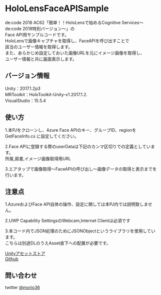 # HoloLensFaceAPISample

de:code 2018 AC62「簡単！！HoloLensで始めるCognitive Services～de:code 2018特別バージョン～」の  
Face API用サンプルコードです。  
HoloLensで画像キャプチャを取得し、FaceAPIを呼び出すことで\
該当のユーザー情報を取得します。  
また、あらかじめ設定しておいた画像URLを元にイメージ画像を取得し、  
ユーザー情報と共に画面表示します。  

## バージョン情報
 Unity：2017.1.2p3  
 MRToolkit：HoloToolkit-Unity-v1.2017.1.2.  
 VisualStudio：15.5.4  

## 使い方

1.本PJをクローンし、Azure Face APIのキー、グループID、regionを 
 GetFaceInfo.cs に設定してください。  

2.Face APIに登録する際のuserDataは下記のカンマ区切りでの定義としています。  
 所属,肩書,イメージ画像取得用URL  

3.エアタップで画像取得～FaceAPIの呼び出し～画像データの取得と表示までを行います。  

## 注意点

1.AzureおよびFace API自体の操作、設定に関しては本PJ内では説明致しません。

2.UWP Capability SettingsのWebcam,Internet Clientは必須です

3.本コード内でJSON処理のためにJSONObjectというライブラリを使用しています。  
 こちらは別途DLのうえAsset直下への配置が必要です。

 [Unityアセットストア](https://assetstore.unity.com/packages/tools/input-management/json-object-710)  
 [Github](https://github.com/mtschoen/JSONObject)

## 問い合わせ
twitter [@morio36](https://twitter.com/morio36)
